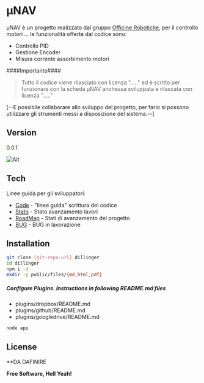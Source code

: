 µNAV
=========
µNAV è un progetto realizzato dal gruppo [Officine Robotiche], per il controllo motori ... le funzionalità offerte dal codice sono:

  - Controllo PID
  - Gestione Encoder
  - Misura corrente assorbimento motori

####Importante####

> Tutto il codice viene rilasciato con licenza "....." ed è scritto per funzionare con la scheda µNAV anchessa sviluppata e rilascata con licenza "....."

[--E possibile collaborare allo sviluppo del progetto, per farlo si possono utilizzare gli strumenti messi a disposizione del sistema.--]

Version
----
0.0.1

![Alt][Logo]

Tech
-----------
Linee guida per gli sviluppatori:

* [Code] - "linee guida" scrittura del codice
* [Stato] - Stato avanzamento lavori
* [RoadMap] - Stati di avanzamento del progetto
* [BUG] - BUG in lavorazione

Installation
--------------

```sh
git clone [git-repo-url] dillinger
cd dillinger
npm i -d
mkdir -p public/files/{md,html,pdf}
```

##### Configure Plugins. Instructions in following README.md files

* plugins/dropbox/README.md
* plugins/github/README.md
* plugins/googledrive/README.md

```sh
node app
```


License
----
**DA DAFINIRE


**Free Software, Hell Yeah!**

[Officine Robotiche]:http://www.officinerobotiche.it/
[Code]:http://www.officinerobotiche.it/
[Stato]:http://www.officinerobotiche.it/
[RoadMap]:http://www.officinerobotiche.it/
[BUG]:http://www.officinerobotiche.it/
[Logo]:https://scontent-a-mxp.xx.fbcdn.net/hphotos-xfa1/v/t1.0-9/10599358_766967393361373_116218374349722998_n.png?oh=ca9cdc1c3da69ac9d5ba0c4556802b48&oe=548774A0 "Officine Robotiche"